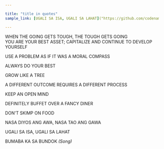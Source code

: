 ```yaml
---

title: "title in quotes"
sample_link: [UGALI SA ISA, UGALI SA LAHAT]("https://github.com/codename-rainier/website")

---  
```


WHEN THE GOING GETS TOUGH, THE TOUGH GETS GOING  
YOU ARE YOUR BEST ASSET; CAPITALIZE AND CONTINUE TO DEVELOP YOURSELF

USE A PROBLEM AS IF IT WAS A MORAL COMPASS  

ALWAYS DO YOUR BEST  

GROW LIKE A TREE  

A DIFFERENT OUTCOME REQUIRES A DIFFERENT PROCESS

KEEP AN OPEN MIND

DEFINITELY BUFFET OVER A FANCY DINER  

DON'T SKIMP ON FOOD  

NASA DIYOS ANG AWA, NASA TAO ANG GAWA  

UGALI SA ISA, UGALI SA LAHAT  

BUMABA KA SA BUNDOK *(Song)*  
  
  



